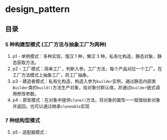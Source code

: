 # design_pattern

## 目录

### 5 种构建型模式 (工厂方法与抽象工厂为两种)
1. p1 - 单例模式：多种实现，饿汉 1 种，懒汉 3 种。私有化构造，静态对象，静态获取方法。
2. p2 - 工厂模式：简单工厂，判断入参。工厂方法，每个产品对应一个工厂。在工厂方法模式上抽象工厂，将工厂抽象。
3. p3 - 建造者模式：私有化构造，构造入参为`builder`实例，通过静态内部类`Builder`类的`build()`方法生产对象，给对象付默认值，并通过`builder`链式调用修改参数。
4. p4 - 原型模式：在对象中提供`clone()`方法，将对象的属性一一赋值给新对象并返回。也可以通过继承`cloneable`实现

### 7 种结构型模式
5. p5 - 适配器模式：